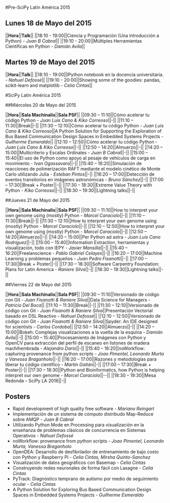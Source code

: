 #Pre-SciPy Latin América 2015

## Lunes 18 de Mayo del 2015

||**Hora**||**Talk**||
||18:10 - 19:00||Ciencia y Programación (Una introducción a Python) - *Juan B Cabral*||
||19:10 - 20:00||Múltiples Herramientas Científicas en Python - *Damián Avila*||

## Martes 19 de Mayo del 2015

||**Hora**||**Talk**||
||18:10 - 19:00||IPython notebook en la docencia universitaria. - *Nahuel Defossé*||
||19:10 - 20:00||Showing some of the goodies: pandas, scikit-learn and matplotlib - *Celia Cintas*||


#SciPy Latin América 2015

##Miércoles 20 de Mayo del 2015

||**Hora**||**Sala Machinalis**||**Sala PSF**||
||09:30 – 11:10||Cómo acelerar tu código Python - *Juan Luis Cano & Kiko Correoso*||-||
||11:10 – 11:30||Break||-||
||11:30 – 12:10||Cómo acelerar tu código Python - *Juan Luis Cano & Kiko Correoso*||A Python Solution for Supporting the Exploration of Bus Based Communication Design Spaces in Embedded Systems Projects - *Guilherme Esmeraldo*||
||12:10 – 12:50||Cómo acelerar tu código Python - *Juan Luis Cano & Kiko Correoso*||-||
||12:50 – 14:20||Almuerzo||-||
||14:20 – 15:00||Multicriterio y Escalas Ordinales - *Juan B Cabral*||-||
||15:00 – 15:40||El uso de Python como apoyo al pesaje de vehículos de carga en movimiento -  *Ivan Ogassavara*||-||
||15:40 – 16:20||Simulación de reacciones de polimerización RAFT mediante el modelo cinético de Monte Carlo utilizando Julia - *Esteban Pintos*||-||
||16:20 – 17:00||Detección de eventos transitorios en imágenes astronómicas - *Bruno Sánchez*||-||
||17:00 – 17:30||Break + Poster||-||
||17:30 – 18:30||Extreme Value Theory with Python - *Kiko Correoso*||-||
||18:30 – 19:30||Lightning talks||-||


##Jueves 21 de Mayo del 2015

||**Hora**||**Sala Machinalis**||**Sala PSF**||
||09:30 – 11:10||How to interpret your own genome using (mostly) Python - *Marcel Caraciolo*||-||
||11:10 – 11:30||Break||-||
||11:30 – 12:10||How to interpret your own genome using (mostly) Python - *Marcel Caraciolo*||-||
||12:10 – 12:50||How to interpret your own genome using (mostly) Python - *Marcel Caraciolo*||-||
||12:50 – 14:20||Almuerzo||-||
||14:20 – 15:00||Per Python ad astra - *Juan Luis Cano Rodríguez*||-||
||15:00 – 15:40||Information Extraction, herramientas y visualización, todo con IEPY - *Javier Mansilla*||-||
||15:40 – 16:20||Freelanscience - *Pablo Gabriel Celayes*||-||
||16:20 – 17:00||Machine Learning y problemas pequeños - *Juan Pedro Fisanotti*||-||
||17:00 – 17:30||Break + Poster||-||
||17:30 – 18:30||Software Carpentry Foundation: Plans for Latin America - *Raniere Silva*||-||
||18:30 – 19:30||Lightning talks||-||

##Viernes 22 de Mayo del 2015

||**Hora**||**Sala Machinalis**||**Sala PSF**||
||09:30 – 11:10||Versionado de código con Git - *Juan Fisanotti & Raniere Silva*||Data Science for Managers - *Patricio Del Boca*||
||11:10 – 11:30||Break||-||
||11:30 – 12:10||Versionado de código con Git - *Juan Fisanotti & Raniere Silva*||Presentación Vectorial basado en DSL Reactivo - *Nahuel Defossé*||
||12:10 – 12:50||Versionado de código con Git - *Juan Fisanotti & Raniere Silva*||Spyder: An IDE designed for scientists - *Carlos Cordoba*||
||12:50 – 14:20||Almuerzo||-||
||14:20 – 15:00||Bokeh: Complejas visualizaciones a la vuelta de la esquina - *Damián Avila*||-||
||15:00 – 15:40||Procesamiento de Imágenes con Python y OpenCV para extracción del perfil de escaneo en listones de madera machihembrada - *Alejandro Dario*||-||
||15:40 – 16:20||noWorkflow: capturing provenance from python scripts - *Joao Pimentel, Leonardo Murta y Vanessa Braganholo*||-||
||16:20 – 17:00||Razones y metodologías para liberar tu código científico - *Martín Gaitán*||-||
||17:00 – 17:30||Break + Poster||-||
||17:30 – 18:30||Python and Bioinformatics, how Python is helping interpret our own genome - *Marcel Caraciolo*||--||
||18:30 – 19:30||Mesa Redonda – SciPy LA 2016||-||

## Posters

- Rapid development of high quality free software - *Mariano Reingart*
- Implementación de un sistema de cómputo distribudo Map-Reduce sobre AMQP - *Juan B Cabral*
- Utilizando Python Mode en Processing para visualización en la enseñanza de problemas clásicos de concurrencia en Sistemas Operativos - *Nahuel Defossé*
- noWorkflow: provenance from python scripts - *Joao Pimentel, Leonardo Murta, Vanessa Braganholo*
- OpenDEA: Desarrollo de desfibrilador de entrenamiento de bajo costo con Python y Raspberry Pi - *Celia Cintas, Mirsha Quinto-Sanchez*
- Visualización de datos geográficos con Basemap - *Celia Cintas*
- Construyendo redes neuronales de forma fácil con Lasagne - *Celia Cintas*
- PyTrack: Diagnóstico temprano de autismo por medio de seguimiento ocular - *Celia Cintas*
- A Python Solution for Exploring Bus Based Communication Design Spaces in Embedded Systems Projects - *Guilherme Esmeraldo*

